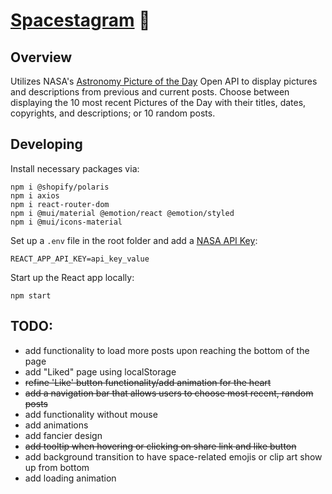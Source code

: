 # [Spacestagram](https://spctgrm.netlify.app/) 🔭
## Overview
Utilizes NASA's [Astronomy Picture of the Day](https://apod.nasa.gov/apod/astropix.html) Open API to display pictures and descriptions from previous and current posts.
Choose between displaying the 10 most recent Pictures of the Day with their titles, dates, copyrights, and descriptions; or 10 random posts.


## Developing
Install necessary packages via:
```
npm i @shopify/polaris
npm i axios
npm i react-router-dom
npm i @mui/material @emotion/react @emotion/styled
npm i @mui/icons-material
```
Set up a `.env` file in the root folder and add a [NASA API Key](https://api.nasa.gov/):
```
REACT_APP_API_KEY=api_key_value
```
Start up the React app locally:
```
npm start
```

## TODO:
- add functionality to load more posts upon reaching the bottom of the page
- add "Liked" page using localStorage
- ~~refine 'Like' button functionality/add animation for the heart~~
- ~~add a navigation bar that allows users to choose most recent, random posts~~
- add functionality without mouse
- add animations
- add fancier design
- ~~add tooltip when hovering or clicking on share link and like button~~
- add background transition to have space-related emojis or clip art show up from bottom
- add loading animation